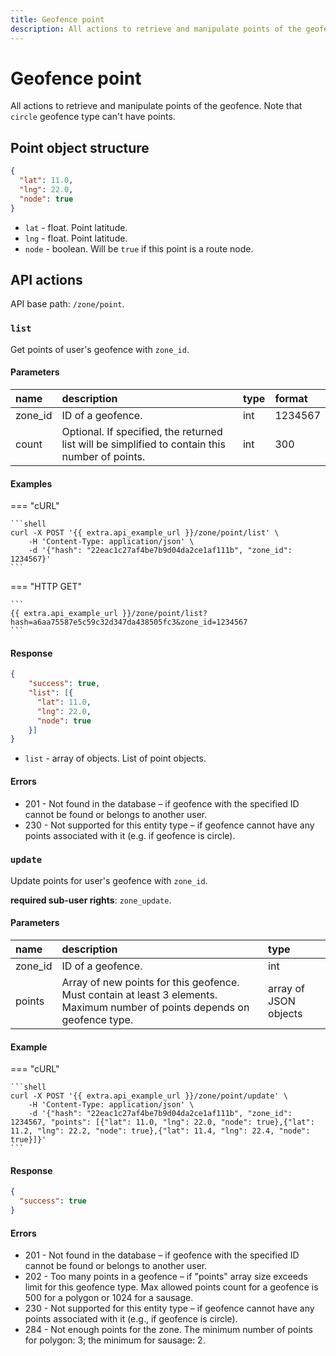 ```yaml
---
title: Geofence point
description: All actions to retrieve and manipulate points of the geofence.
---
```


# Geofence point

All actions to retrieve and manipulate points of the geofence. Note that `circle` geofence type can't have points.


## Point object structure

```json
{
  "lat": 11.0,
  "lng": 22.0,
  "node": true
}
```

* `lat` - float. Point latitude.
* `lng` - float. Point latitude.
* `node` - boolean. Will be `true` if this point is a route node.


## API actions

API base path: `/zone/point`.

### `list`

Get points of user's geofence with `zone_id`.

#### Parameters

| name    | description                                                                                    | type | format  |
|:--------|:-----------------------------------------------------------------------------------------------|:-----|:--------|
| zone_id | ID of a geofence.                                                                              | int  | 1234567 |
| count   | Optional. If specified, the returned list will be simplified to contain this number of points. | int  | 300     |

#### Examples

=== "cURL"

    ```shell
    curl -X POST '{{ extra.api_example_url }}/zone/point/list' \
        -H 'Content-Type: application/json' \
        -d '{"hash": "22eac1c27af4be7b9d04da2ce1af111b", "zone_id": 1234567}'
    ```

=== "HTTP GET"

    ```
    {{ extra.api_example_url }}/zone/point/list?hash=a6aa75587e5c59c32d347da438505fc3&zone_id=1234567
    ```

#### Response

```json
{
    "success": true,
    "list": [{
      "lat": 11.0,
      "lng": 22.0,
      "node": true
    }]
}
```

* `list` - array of objects. List of point objects. 

#### Errors

* 201 - Not found in the database – if geofence with the specified ID cannot be found or belongs to another user.
* 230 - Not supported for this entity type – if geofence cannot have any points associated with it (e.g. if geofence is circle).


### `update`

Update points for user's geofence with `zone_id`.

**required sub-user rights**: `zone_update`.

#### Parameters

| name    | description                                                                                                                 | type                  |
|:--------|:----------------------------------------------------------------------------------------------------------------------------|:----------------------|
| zone_id | ID of a geofence.                                                                                                           | int                   |
| points  | Array of new points for this geofence. Must contain at least 3 elements. Maximum number of points depends on geofence type. | array of JSON objects |

#### Example

=== "cURL"

    ```shell
    curl -X POST '{{ extra.api_example_url }}/zone/point/update' \
        -H 'Content-Type: application/json' \
        -d '{"hash": "22eac1c27af4be7b9d04da2ce1af111b", "zone_id": 1234567, "points": [{"lat": 11.0, "lng": 22.0, "node": true},{"lat": 11.2, "lng": 22.2, "node": true},{"lat": 11.4, "lng": 22.4, "node": true}]}'
    ```

#### Response

```json
{ 
  "success": true
}
```

#### Errors

* 201 - Not found in the database – if geofence with the specified ID cannot be found or belongs to another user.
* 202 - Too many points in a geofence – if "points" array size exceeds limit for this geofence type. Max allowed points count 
  for a geofence is 500 for a polygon or 1024 for a sausage.
* 230 - Not supported for this entity type – if geofence cannot have any points associated with it (e.g., if geofence is circle).
* 284 - Not enough points for the zone. The minimum number of points for polygon: 3; the minimum for sausage: 2.
